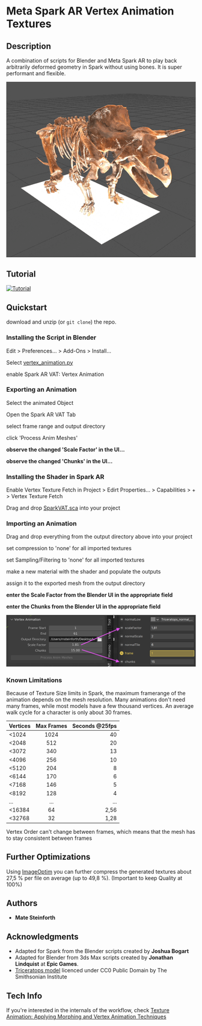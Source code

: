 # Meta Spark AR Vertex Animation Textures

## Description
A combination of scripts for Blender and Meta Spark AR to play back arbitrarily deformed geometry in Spark without using bones. It is super performant and flexible. 

![](https://github.com/MateSteinforth/SparkAR-VAT/blob/master/Triceratops.gif)

## Tutorial

[![Tutorial](https://img.youtube.com/vi/I7gRhAeAm30/0.jpg)](https://www.youtube.com/watch?v=I7gRhAeAm30)


## Quickstart

download and unzip (or `git clone`) the repo.

### Installing the Script in Blender

Edit > Preferences... > Add-Ons > Install...

Select [vertex_animation.py](https://github.com/MateSteinforth/SparkAR-VAT/blob/master/Blender/vertex_animation.py)

enable Spark AR VAT: Vertex Animation


### Exporting an Animation

Select the animated Object

Open the Spark AR VAT Tab

select frame range and output directory

click 'Process Anim Meshes'

**observe the changed 'Scale Factor' in the UI...**

**observe the changed 'Chunks' in the UI...**


### Installing the Shader in Spark AR

Enable Vertex Texture Fetch in Project > Edirt Properties... > Capabilities > + > Vertex Texture Fetch

Drag and drop [SparkVAT.sca](https://github.com/MateSteinforth/SparkAR-VAT/blob/master/SparkVATExample/shaders/SparkVAT.sca) into your project


### Importing an Animation

Drag and drop everything from the output directory above into your project

set compression to 'none' for all imported textures

set Sampling/Filtering to 'none' for all imported textures

make a new material with the shader and populate the outputs

assign it to the exported mesh from the output directory

**enter the Scale Factor from the Blender UI in the appropriate field**

**enter the Chunks from the Blender UI in the appropriate field**

![](https://github.com/MateSteinforth/SparkAR-VAT/blob/master/Factors.png)

### Known Limitations
Because of Texture Size limits in Spark, the maximum framerange of the animation depends on the mesh resolution. Many animations don't need many frames, while most models have a few thousand vertices. An average walk cycle for a character is only about 30 frames.

| Vertices        | Max Frames           | Seconds @25fps  |
| ------------- |:-------------:| -----:|
| <1024        | 1024 | 40 |
| <2048        | 512      |   20 |
| <3072 | 340      |    13 |
| <4096 | 256      |    10 |
| <5120 | 204      |    8 |
| <6144 | 170      |    6 |
| <7168 | 146      |    5 |
| <8192 | 128      |    4 |
| ... | ...      |    ... |
| <16384 | 64      |    2,56 |
| <32768 | 32      |   1,28 |

Vertex Order can't change between frames, which means that the mesh has to stay consistent between frames


## Further Optimizations

Using [ImageOptim](https://imageoptim.com/) you can further compress the generated textures about 27,5 % per file on average (up to 49,8 %). (Important to keep Quality at 100%)

## Authors

* **Mate Steinforth**

## Acknowledgments
* Adapted for Spark from the Blender scripts created by **Joshua Bogart**
* Adapted for Blender from 3ds Max scripts created by **Jonathan Lindquist** at **Epic Games**.
* [Triceratops model](https://sketchfab.com/3d-models/triceratops-horridus-marsh-e9c507f179ed4455aac3b208c9e6c973) licenced under CC0 Public Domain by The Smithsonian Institute

## Tech Info
If you're interested in the internals of the workflow, check [Texture Animation: Applying Morphing and Vertex Animation Techniques](https://medium.com/tech-at-wildlife-studios/texture-animation-techniques-1daecb316657)
